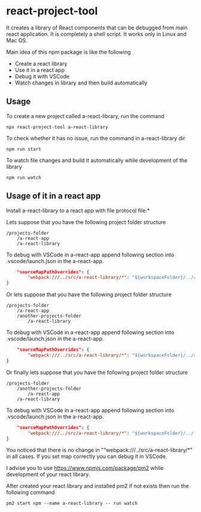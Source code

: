 # react-project-tool

It creates a library of React components that can be debugged from main react application. It is completely a shell script. It works only in Linux and Mac OS.

Main idea of this npm package is like the following

- Create a react library
- Use it in a react app
- Debug it with VSCode
- Watch changes in library and then build automatically
  
## Usage

To create a new project called a-react-library, run the command

```
npx react-project-tool a-react-library
```

To check whether it has no issue, run the command in a-react-library dir
```
npm run start
```

To watch file changes and build it automatically while development of the library
```
npm run watch
```

## Usage of it in a react app
Install a-react-library to a react app with file protocol file:*

Lets suppose that you have the following project folder structure
```
/projects-folder
    /a-react-app    
    /a-react-library
```

To debug with VSCode in a-react-app append following section into .vscode/launch.json in the a-react-app.

```json
    "sourceMapPathOverrides": {
        "webpack:///../src/a-react-library/*": "${workspaceFolder}/../a-react-library/src/a-react-library/*"
}
```

Or lets suppose that you have the following project folder structure
```
/projects-folder
    /a-react-app    
    /another-projects-folder
        /a-react-library
```

To debug with VSCode in a-react-app append following section into .vscode/launch.json in the a-react-app.

```json
    "sourceMapPathOverrides": {
        "webpack:///../src/a-react-library/*": "${workspaceFolder}/../another-projects-folder/a-react-library/src/a-react-library/*"
}
```

Or finally lets suppose that you have the following project folder structure
```
/projects-folder
    /another-projects-folder
        /a-react-app    
    /a-react-library
```

To debug with VSCode in a-react-app append following section into .vscode/launch.json in the a-react-app.

```json
    "sourceMapPathOverrides": {
        "webpack:///../src/a-react-library/*": "${workspaceFolder}/../../a-react-library/src/a-react-library/*"
}
```

You noticed that there is no change in ""webpack:///../src/a-react-library/*" in all cases. If you set map correctly you can debug it in VSCode.

I advise you to use https://www.npmjs.com/package/pm2 while development of your react library.

After created your react library and installed pm2 if not exists then run the following command


```
pm2 start npm --name a-react-library -- run watch
```